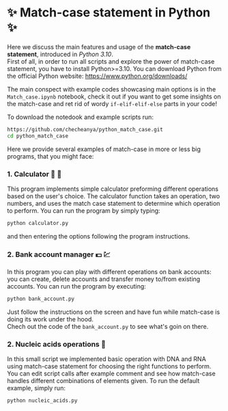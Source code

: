 # :sparkles:  Match-case statement in Python :sparkles:

Here we discuss the main features and usage of the **match-case statement**, introduced in *Python 3.10*.  <br>
First of all, in order to run all scripts and explore the power of match-case statement, you have to install Python>=3.10. You can download Python from the official Python website: https://www.python.org/downloads/

The main conspect with example codes showcasing main options is in the `Match_case.ipynb` notebook, check it out if you want to get some insights on the match-case and ret rid of wordy `if-elif-elif-else` parts in your code! 

To download the notedook and example scripts run:

```bash
https://github.com/checheanya/python_match_case.git
cd python_match_case
```

Here we provide several examples of match-case in more or less big programs, that you might face:

### 1. **Calculator**   :triangular_ruler: 	:straight_ruler: 
This program implements simple calculator preforming different operations based on the user's choice. The calculator function takes an operation, two numbers, and uses the match case statement to determine which operation to perform. You can run the program by simply typing:

```python
python calculator.py
```
and then entering the options following the program instructions.

### 2. Bank account manager  :dollar:  :chart:

In this program you can play with different operations on bank accounts: you can create, delete accounts and transfer money to/from existing accounts. You can run the program by executing:

```python
python bank_account.py
```
Just follow the instructions on the screen and have fun while match-case is doing its work under the hood. <br>
Chech out the code of the `bank_account.py` to see what's goin on there. 

### 2. Nucleic acids operations :dna: 

In this small script we implemented basic operation with DNA and RNA using match-case statement for choosing the right functions to perform. You can edit script calls after example comment and see how match-case handles different combinations of elements given.
To run the default example, simply run:

```python
python nucleic_acids.py
```

